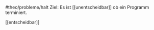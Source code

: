 #theo/probleme/halt 
Ziel: Es ist [[unentscheidbar]] ob ein Programm terminiert.



[[entscheidbar]]

